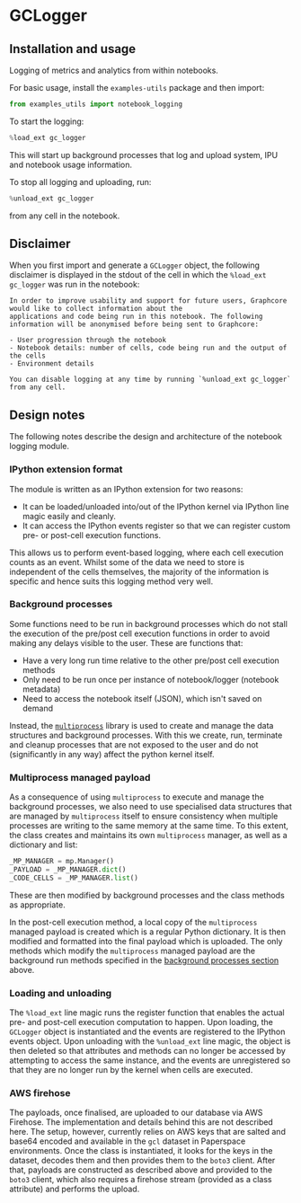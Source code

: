 # GCLogger

## Installation and usage
Logging of metrics and analytics from within notebooks.

For basic usage, install the `examples-utils` package and then import:
```python
from examples_utils import notebook_logging
```

To start the logging:
```python
%load_ext gc_logger
```

This will start up background processes that log and upload system, IPU and notebook usage information.

To stop all logging and uploading, run:
```python
%unload_ext gc_logger
```
from any cell in the notebook.

## Disclaimer

When you first import and generate a `GCLogger` object, the following disclaimer is displayed in the stdout of the cell in which the `%load_ext gc_logger` was run in the notebook:
```
In order to improve usability and support for future users, Graphcore would like to collect information about the
applications and code being run in this notebook. The following information will be anonymised before being sent to Graphcore:

- User progression through the notebook
- Notebook details: number of cells, code being run and the output of the cells
- Environment details

You can disable logging at any time by running `%unload_ext gc_logger` from any cell.

```

## Design notes

The following notes describe the design and architecture of the notebook logging module.

### IPython extension format
The module is written as an IPython extension for two reasons:
- It can be loaded/unloaded into/out of the IPython kernel via IPython line magic easily and cleanly.
- It can access the IPython events register so that we can register custom pre- or post-cell execution functions.

This allows us to perform event-based logging, where each cell execution counts as an event. Whilst some of the data we need to store is independent of the cells themselves, the majority of the information is specific and hence suits this logging method very well. 

### Background processes
Some functions need to be run in background processes which do not stall the execution of the pre/post cell execution functions in order to avoid making any delays visible to the user. These are functions that:
- Have a very long run time relative to the other pre/post cell execution methods
- Only need to be run once per instance of notebook/logger (notebook metadata)
- Need to access the notebook itself (JSON), which isn't saved on demand

Instead, the [`multiprocess`](https://docs.python.org/3/library/multiprocessing.html) library is used to create and manage the data structures and background processes. With this we create, run, terminate and cleanup processes that are not exposed to the user and do not (significantly in any way) affect the python kernel itself.

### Multiprocess managed payload
As a consequence of using `multiprocess` to execute and manage the background processes, we also need to use specialised data structures that are managed by `multiprocess` itself to ensure consistency when multiple processes are writing to the same memory at the same time. To this extent, the class creates and maintains its own `multiprocess` manager, as well as a dictionary and list:
```python 
_MP_MANAGER = mp.Manager()
_PAYLOAD = _MP_MANAGER.dict()
_CODE_CELLS = _MP_MANAGER.list()
```

These are then modified by background processes and the class methods as appropriate. 

In the post-cell execution method, a local copy of the `multiprocess` managed payload is created which is a regular Python dictionary. It is then modified and formatted into the final payload which is uploaded. The only methods which modify the `multiprocess` managed payload are the background run methods specified in the [background processes section](#background-processes) above.

### Loading and unloading

The `%load_ext` line magic runs the register function that enables the actual pre- and post-cell execution computation to happen. Upon loading, the `GCLogger` object is instantiated and the events are registered to the IPython events object. Upon unloading with the `%unload_ext` line magic, the object is then deleted so that attributes and methods can no longer be accessed by attempting to access the same instance, and the events are unregistered so that they are no longer run by the kernel when cells are executed.

### AWS firehose
The payloads, once finalised, are uploaded to our database via AWS Firehose. The implementation and details behind this are not described here. 
The setup, however, currently relies on AWS keys that are salted and base64 encoded and available in the `gcl` dataset in Paperspace environments. Once the class is instantiated, it looks for the keys in the dataset, decodes them and then provides them to the `boto3` client. After that, payloads are constructed as described above and provided to the `boto3` client, which also requires a firehose stream (provided as a class attribute) and performs the upload.
